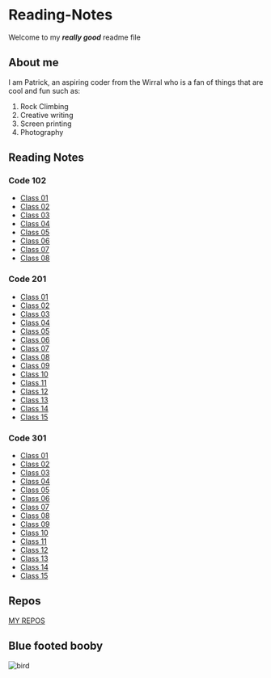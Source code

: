 # Reading-Notes

Welcome to my **_really good_** readme file

## About me

I am Patrick, an aspiring coder from the Wirral who is a fan of things that are cool and fun such as:

1. Rock Climbing
2. Creative writing
3. Screen printing
4. Photography

## Reading Notes

### Code 102

- [Class 01](https://PatDownie.github.io/Reading-Notes/code-102/102class01)
- [Class 02](https://PatDownie.github.io/Reading-Notes/code-102/102class02)
- [Class 03](https://PatDownie.github.io/Reading-Notes/code-102/102class03)
- [Class 04](https://PatDownie.github.io/Reading-Notes/code-102/102class04)
- [Class 05](https://PatDownie.github.io/Reading-Notes/code-102/102class05)
- [Class 06](https://PatDownie.github.io/Reading-Notes/code-102/102class06)
- [Class 07](https://PatDownie.github.io/Reading-Notes/code-102/102class07)
- [Class 08](https://PatDownie.github.io/Reading-Notes/code-102/102class08)

### Code 201

- [Class 01](https://PatDownie.github.io/Reading-Notes/code-201/201class01)
- [Class 02](https://PatDownie.github.io/Reading-Notes/code-201/201class02)
- [Class 03](https://PatDownie.github.io/Reading-Notes/code-201/201class03)
- [Class 04](https://PatDownie.github.io/Reading-Notes/code-201/201class04)
- [Class 05](https://PatDownie.github.io/Reading-Notes/code-201/201class05)
- [Class 06](https://PatDownie.github.io/Reading-Notes/code-201/201class06)
- [Class 07](https://PatDownie.github.io/Reading-Notes/code-201/201class07)
- [Class 08](https://PatDownie.github.io/Reading-Notes/code-201/201class08)
- [Class 09](https://PatDownie.github.io/Reading-Notes/code-201/201class09)
- [Class 10](https://PatDownie.github.io/Reading-Notes/code-201/201class10)
- [Class 11](https://PatDownie.github.io/Reading-Notes/code-201/201class11)
- [Class 12](https://PatDownie.github.io/Reading-Notes/code-201/201class12)
- [Class 13](https://PatDownie.github.io/Reading-Notes/code-201/201class13)
- [Class 14](https://PatDownie.github.io/Reading-Notes/code-201/201class14)
- [Class 15](https://PatDownie.github.io/Reading-Notes/code-201/201class15)

### Code 301

- [Class 01](https://PatDownie.github.io/Reading-Notes/code-301/301class01)
- [Class 02](https://PatDownie.github.io/Reading-Notes/code-301/301class02)
- [Class 03](https://PatDownie.github.io/Reading-Notes/code-301/301class03)
- [Class 04](https://PatDownie.github.io/Reading-Notes/code-301/301class04)
- [Class 05](https://PatDownie.github.io/Reading-Notes/code-301/301class05)
- [Class 06](https://PatDownie.github.io/Reading-Notes/code-301/301class06)
- [Class 07](https://PatDownie.github.io/Reading-Notes/code-301/301class07)
- [Class 08](https://PatDownie.github.io/Reading-Notes/code-301/301class08)
- [Class 09](https://PatDownie.github.io/Reading-Notes/code-301/301class09)
- [Class 10](https://PatDownie.github.io/Reading-Notes/code-301/301class10)
- [Class 11](https://PatDownie.github.io/Reading-Notes/code-301/301class11)
- [Class 12](https://PatDownie.github.io/Reading-Notes/code-301/301class12)
- [Class 13](https://PatDownie.github.io/Reading-Notes/code-301/301class13)
- [Class 14](https://PatDownie.github.io/Reading-Notes/code-301/301class14)
- [Class 15](https://PatDownie.github.io/Reading-Notes/code-301/301class15)

## Repos

[MY REPOS](https://github.com/PatDownie?tab=repositories)

## Blue footed booby

![bird](https://www.aquaexpeditions.com/wp-content/uploads/2021/12/1.jpg)
